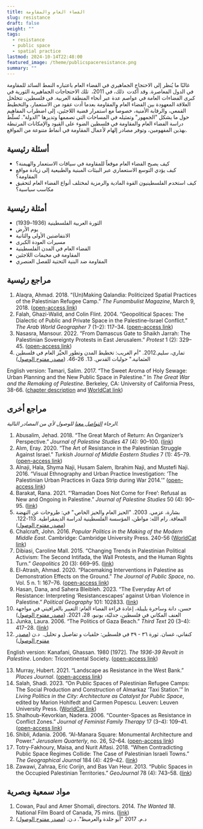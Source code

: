 ```yaml
---
title: الفضاء العام والمقاومة
slug: resistance
draft: false
weight: ""
tags:
  - resistance
  - public space
  - spatial practice
lastmod: 2024-10-14T22:48:00
featured_image: /theme/publicspaceresistance.png
summary: ""
---
```

غالبًا ما يُنظر إلى الاحتجاج الجماهيري في الفضاء العام باعتباره النمط السائد للمقاومة في الدول المعاصرة. وقد أكدت  ذلك، في 2011،  تلك الاحتجاجات الجماهيرية الثورية في كبرى الفضاءات العامة في عواصم عدة عبر أنحاء المنطقة العربية. في فلسطين، تتخلخل العلاقة المعهودة بين الفضاء العام والمقاومة بعدما أدت عقود من الاستعمار، والتخطيط القمعي، والرقابة الأمنية، خصوصاً مع استمرار قضية اللاجئين، إلى اضطراب المفاهيم حول ما يشكل "الجمهور" وتمثيله في المساحات التي تصممها وتديرها "الدولة". تُسلّط دراسة الفضاء العام والمقاومة في فلسطين الضوء على القيود والإمكانات المرتبطة بهذين المفهومين، وتوفر مصادر إلهام لأعمال المقاومة في أنماط متنوعة من المواقع.

## أسئلة رئيسية

- كيف يصبح الفضاء العام موقعاً للمقاومة في سياقات الاستعمار والهيمنة؟  
- كيف يؤدي التوسع الاستعماري عبر البيئات المبنية والطبيعية إلى زيادة مواقع المقاومة؟
- كيف استخدم الفلسطينيون القوة المادية والرمزية لمختلف أنواع الفضاء العام لتحقيق مكاسب سياسية؟

## أمثلة رئيسية

- الثورة العربية الفلسطينية (1936–1939)
- يوم الأرض
- الانتفاضتين الأولى والثانية
- مسيرات العودة الكبرى
- الفضاء العام في المدن الفلسطينية
- المقاومة في مخيمات اللاجئين
- المقاومة ضد البنية التحتية للفصل العنصري

## مراجع رئيسية

1. Alaqra, Ahmad. 2018. “(Un)Making Qalandia: Politicized Spatial Practices of the Palestinian Refugee Camp.” *The Funambulist Magazine*, March 9, 2018. ([open-access link](https://thefunambulist.net/magazine/16-proletarian-fortresses/unmaking-qalandia-politicized-spatial-practices-palestinian-refugee-camp-ahmad-alaqra)) 
2. Falah, Ghazi-Walid, and Colin Flint. 2004. “Geopolitical Spaces: The Dialectic of Public and Private Space in the Palestine–Israel Conflict.” *The Arab World Geographer* 7 (1–2): 117–34. ([open-access link](https://www.researchgate.net/profile/Colin-Flint-3/publication/292692290_Geopolitical_spaces_The_dialectic_of_public_and_private_space_in_the_Palestine-Israel_conflict/links/58a2433daca272046aafe6bd/Geopolitical-spaces-The-dialectic-of-public-and-private-space-in-the-Palestine-Israel-conflict.pdf?_tp=eyJjb250ZXh0Ijp7ImZpcnN0UGFnZSI6InB1YmxpY2F0aW9uIiwicGFnZSI6InB1YmxpY2F0aW9uIn19))
3. Nasasra, Mansour. 2022. “From Damascus Gate to Shaikh Jarrah: The Palestinian Sovereignty Protests in East Jerusalem.” *Protest* 1 (2): 329–45. ([open-access link](https://brill.com/view/journals/prot/1/2/article-p329_006.xml))
4. تماري، سليم.2012. "أم الغريب: تخطيط المدن وتطور الحيِّز العام في فلسطين العثمانية." حوليات القدس. 13. 26-46. ([مصدر مفتوح الوصول](https://store.palestine-studies.org/sites/default/files/hq-articles/11464.pdf))

English version: Tamari, Salim. 2017. “The Sweet Aroma of Holy Sewage: Urban Planning and the New Public Space in Palestine.” In *The Great War and the Remaking of Palestine*. Berkeley, CA: University of California Press, 38-66. ([chapter description](https://academic.oup.com/california-scholarship-online/book/16086/chapter-abstract/171088224?redirectedFrom=fulltext) and [WorldCat link](https://search.worldcat.org/title/1038189463))

## مراجع أخرى

*الرجاء [التواصل معنا](https://palestine.araburbanism.com/ar/contact/) للوصول لأي من المصادر التالية.*

1. Abusalim, Jehad. 2018. “The Great March of Return: An Organizer’s Perspective.” *Journal of Palestine Studies* 47 (4): 90–100. ([link](https://www.tandfonline.com/doi/abs/10.1525/jps.2018.47.4.90))
2. Alım, Eray. 2020. “The Art of Resistance in the Palestinian Struggle Against Israel.” *Turkish Journal of Middle Eastern Studies* 7 (1): 45–79. ([open-access link](https://dergipark.org.tr/tr/download/article-file/1112140))
3. Alnaji, Hala, Shyma Naji, Husam Salem, Ibrahim Naji, and Mustefi Naji. 2016. “Visual Ethnography and Urban Practice Investigation: ‘The Palestinian Urban Practices in Gaza Strip during War 2014.’” ([open-access link](https://dadun.unav.edu/handle/10171/42256))
4. Barakat, Rana. 2021. “‘Ramadan Does Not Come for Free’: Refusal as New and Ongoing in Palestine.” *Journal of Palestine Studies* 50 (4): 90–95. ([link](https://www.tandfonline.com/doi/full/10.1080/0377919X.2021.1979376))
5. بشارة، عزمي. 2003. "الحيز العام والحيز الخاص." في: طروحات عن النهضة المعاقة. رام الله: مواطن، المؤسسة الفلسطينية لدراسة الديمقراطية. 113-122. ([مصدر مفتوح الوصول](https://muwatin.birzeit.edu/sites/default/files/publications/attachments/Azmi%20Bishara%20-%20Theses%20on%20a%20Deferred%20Awakening.pdf))
6. Chalcraft, John. 2016. *Popular Politics in the Making of the Modern Middle East*. Cambridge: Cambridge University Press. 240-56 ([WorldCat link](https://search.worldcat.org/title/922561826))
7. Dibiasi, Caroline Mall. 2015. “Changing Trends in Palestinian Political Activism: The Second Intifada, the Wall Protests, and the Human Rights Turn.” *Geopolitics* 20 (3): 669–95. ([link](https://www.tandfonline.com/doi/abs/10.1080/14650045.2015.1028028))
8. El-Atrash, Ahmad. 2020. “Placemaking Interventions in Palestine as Demonstration Effects on the Ground.” *The Journal of Public Space*, no. Vol. 5 n. 1: 167–76. ([open-access link](https://www.journalpublicspace.org/index.php/jps/article/view/1256/769))
9. Hasan, Dana, and Sahera Bleibleh. 2023. “The Everyday Art of Resistance: Interpreting ‘Resistancescapes’ against Urban Violence in Palestine.” *Political Geography* 101: 102833. ([link](https://www.sciencedirect.com/science/article/abs/pii/S0962629823000112))
10. حسن، دانة وساحرة بليبلة، إعادة قراءة الفضاء العام: التعبير بالغرافيتي في مواجهة العنف المكاني في فلسطين، جدليّة، يونيو، 28، 2021. ([مصدر مفتوح الوصول](https://www.jadaliyya.com/Details/43033)) 
11. Junka, Laura. 2006. “The Politics of Gaza Beach.” *Third Text* 20 (3–4): 417–28. ([link](https://www.tandfonline.com/doi/full/10.1080/09528820600855428))
12. كنفاني، غسان. ثورة ٣٦ - ٣٩ في فلسطين: خلفيات و تفاصيل و تحليل.  د.ن ([مصدر مفتوح الوصول](https://archive.org/details/36393/page/n1/mode/2up))

English version: Kanafani, Ghassan. 1980 [1972]. *The 1936-39 Revolt in Palestine*. London: Tricontinental Society. ([open-access link](https://yplus.ps/wp-content/uploads/2021/01/Kanafani-Ghassan-The-1936-39-Revolt-in-Palestine.pdf))

13. Murray, Hubert. 2021. “Landscape as Resistance in the West Bank.” *Places Journal*. ([open-access link](https://placesjournal.org/article/battir-landscape-as-palestinian-resistance-in-the-west-bank))
14. Salah, Shadi. 2023. “On Public Spaces of Palestinian Refugee Camps: The Social Production and Construction of Almarkaz ‘Taxi Station.’” In *Living Politics in the City: Architecture as Catalyst for Public Space*, edited by Marion Hohlfedt and Carmen Popescu. Leuven: Leuven University Press. ([WorldCat link](https://search.worldcat.org/title/1342623596))
15. Shalhoub-Kevorkian, Nadera. 2006. “Counter-Spaces as Resistance in Conflict Zones.” *Journal of Feminist Family Therapy* 17 (3–4): 109–41. ([open-access link](https://www.tandfonline.com/doi/pdf/10.1300/J086v17n03_07))
16. Shibli, Adania. 2006. “Al-Manara Square: Monumental Architecture and Power.” *Jerusalem Quarterly*, no. 26, 52–64. ([open-access link](https://www.palestine-studies.org/sites/default/files/jq-articles/26_shibli_1_0.pdf))
17. Totry-Fakhoury, Maisa, and Nurit Alfasi. 2018. “When Contradicting Public Space Regimes Collide: The Case of Palestinian Israeli Towns.” *The Geographical Journal* 184 (4): 429–42. ([link](https://rgs-ibg.onlinelibrary.wiley.com/doi/abs/10.1111/geoj.12265))
18. Zawawi, Zahraa, Eric Corijn, and Bas Van Heur. 2013. “Public Spaces in the Occupied Palestinian Territories.” *GeoJournal* 78 (4): 743–58. ([link](https://link.springer.com/article/10.1007/s10708-012-9463-9))

## مواد سمعية وبصرية

1. Cowan, Paul and Amer Shomali, directors. 2014. *The Wanted 18*. National Film Board of Canada, 75 mins. ([link](https://www.kanopy.com/en/product/wanted-18-israeli-armys-pursuit-18-cows))
2. د.م. 2017 "أبو جلدة والعرميط". د.ن. ([مصدر مفتوح الوصول](https://abujildeh.com/))
